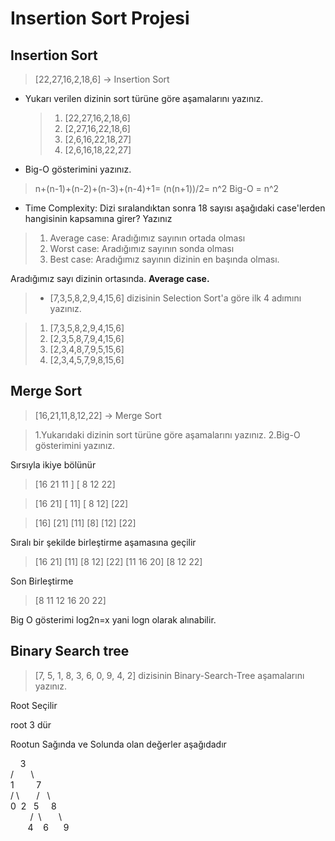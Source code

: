 # Insertion Sort Projesi
## Insertion Sort

>   [22,27,16,2,18,6] -> Insertion Sort

- Yukarı verilen dizinin sort türüne göre aşamalarını yazınız.

   > 1. [22,27,16,2,18,6]
   > 2. [2,27,16,22,18,6]
   > 3. [2,6,16,22,18,27]
   > 4. [2,6,16,18,22,27]

- Big-O gösterimini yazınız.

> n+(n-1)+(n-2)+(n-3)+(n-4)+1= (n(n+1))/2= n^2 Big-O = n^2

- Time Complexity: Dizi sıralandıktan sonra 18 sayısı aşağıdaki case'lerden hangisinin kapsamına girer? Yazınız
>    1. Average case: Aradığımız sayının ortada olması
>    2. Worst case: Aradığımız sayının sonda olması
>    3. Best case: Aradığımız sayının dizinin en başında olması.

Aradığımız sayı dizinin ortasında. **Average case.**

> - [7,3,5,8,2,9,4,15,6] dizisinin Selection Sort'a göre ilk 4 adımını yazınız.

>    1. [7,3,5,8,2,9,4,15,6]
>    2. [2,3,5,8,7,9,4,15,6]
>    3. [2,3,4,8,7,9,5,15,6]
>    4. [2,3,4,5,7,9,8,15,6]



## Merge Sort


>[16,21,11,8,12,22] -> Merge Sort

> 1.Yukarıdaki dizinin sort türüne göre aşamalarını yazınız.
> 2.Big-O gösterimini yazınız.

Sırsıyla ikiye bölünür

> [16 21 11 ] [ 8 12 22]

> [16 21] [ 11] [ 8 12] [22]

> [16] [21] [11] [8] [12] [22]

Sıralı bir şekilde birleştirme aşamasına geçilir

> [16 21] [11] [8 12] [22]
> [11 16 20] [8 12 22]

Son Birleştirme

> [8 11 12 16 20 22]

Big O gösterimi log2n=x yani logn olarak alınabilir.



## Binary Search tree

> [7, 5, 1, 8, 3, 6, 0, 9, 4, 2] dizisinin Binary-Search-Tree aşamalarını yazınız.

Root Seçilir

root 3 dür

Rootun Sağında ve Solunda olan değerler aşağıdadır

  &nbsp;   &nbsp;   3 <br>
        / &nbsp;  &nbsp;  &nbsp;&nbsp;\ <br>
    1&nbsp; &nbsp; &nbsp;&nbsp; &nbsp;  7 <br>
   /&nbsp;\ &nbsp;  &nbsp; &nbsp; / &nbsp; \ <br>
  0&nbsp; 2  &nbsp; 5 &nbsp; &nbsp; 8 <br>
&nbsp; &nbsp;&nbsp;&nbsp; &nbsp; / &nbsp;\ &nbsp;  &nbsp; &nbsp; \ <br>
&nbsp; &nbsp;&nbsp;&nbsp;&nbsp; 4 &nbsp;  &nbsp;6 &nbsp;&nbsp;&nbsp; &nbsp;9
